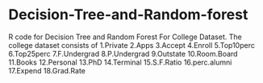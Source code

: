 # Decision-Tree-and-Random-forest
R code for Decision Tree and Random Forest For College Dataset. 
The college dataset consists of 
1.Private
2.Apps
3.Accept
4.Enroll
5.Top10perc
6.Top25perc
7.F.Undergrad
8.P.Undergrad
9.Outstate
10.Room.Board
11.Books
12.Personal
13.PhD
14.Terminal
15.S.F.Ratio
16.perc.alumni
17.Expend
18.Grad.Rate

